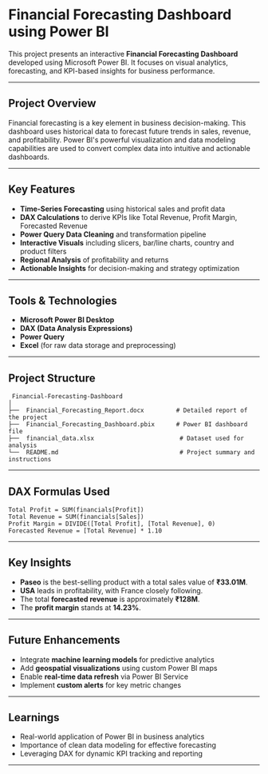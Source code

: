 #  Financial Forecasting Dashboard using Power BI

This project presents an interactive **Financial Forecasting Dashboard** developed using Microsoft Power BI. It focuses on visual analytics, forecasting, and KPI-based insights for business performance.

---

##  Project Overview

Financial forecasting is a key element in business decision-making. This dashboard uses historical data to forecast future trends in sales, revenue, and profitability. Power BI's powerful visualization and data modeling capabilities are used to convert complex data into intuitive and actionable dashboards.

---

##  Key Features

-  **Time-Series Forecasting** using historical sales and profit data  
-  **DAX Calculations** to derive KPIs like Total Revenue, Profit Margin, Forecasted Revenue  
-  **Power Query Data Cleaning** and transformation pipeline  
-  **Interactive Visuals** including slicers, bar/line charts, country and product filters  
-  **Regional Analysis** of profitability and returns  
-  **Actionable Insights** for decision-making and strategy optimization  

---

##  Tools & Technologies

- **Microsoft Power BI Desktop**  
- **DAX (Data Analysis Expressions)**  
- **Power Query**  
- **Excel** (for raw data storage and preprocessing)  

---

##  Project Structure

```
 Financial-Forecasting-Dashboard
│
├──  Financial_Forecasting_Report.docx         # Detailed report of the project
├──  Financial_Forecasting_Dashboard.pbix      # Power BI dashboard file
├──  financial_data.xlsx                        # Dataset used for analysis
└──  README.md                                  # Project summary and instructions
```

---

##  DAX Formulas Used

```DAX
Total Profit = SUM(financials[Profit])
Total Revenue = SUM(financials[Sales])
Profit Margin = DIVIDE([Total Profit], [Total Revenue], 0)
Forecasted Revenue = [Total Revenue] * 1.10
```

---

##  Key Insights

- **Paseo** is the best-selling product with a total sales value of **₹33.01M**.  
- **USA** leads in profitability, with France closely following.  
- The total **forecasted revenue** is approximately **₹128M**.  
- The **profit margin** stands at **14.23%**.  

---

##  Future Enhancements

-  Integrate **machine learning models** for predictive analytics  
-  Add **geospatial visualizations** using custom Power BI maps  
-  Enable **real-time data refresh** via Power BI Service  
-  Implement **custom alerts** for key metric changes  

---

##  Learnings

- Real-world application of Power BI in business analytics  
- Importance of clean data modeling for effective forecasting  
- Leveraging DAX for dynamic KPI tracking and reporting  

---

